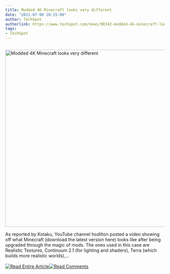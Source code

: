 ```yaml
---
title: Modded 4K Minecraft looks very different
date: "2021-07-08 10:15:00"
author: TechSpot
authorlink: https://www.techspot.com/news/90342-modded-4k-minecraft-looks-different-original-game.html
tags:
- TechSpot
---
```

<a href="https://www.techspot.com/news/90342-modded-4k-minecraft-looks-different-original-game.html" target="_blank"><img src="https://static.techspot.com/images2/news/ts3_thumbs/2021/07/2021-07-08-ts3_thumbs-bfc.jpg" width="800" height="560" style="padding: 15px 0" title="Modded 4K Minecraft looks very different" /></a><br />As reported by Kotaku, YouTube channel hodilton posted a video showing off what Minecraft (download the latest version here) looks like after being upgraded through the magic of mods. The ones used in this case are Realistic Textures, Continuum 2.1 (for lighting and shaders), Terra (which builds more realistic worlds),...<br /><br /><a href="https://www.techspot.com/news/90342-modded-4k-minecraft-looks-different-original-game.html"><img src="https://static.techspot.com/images/rss/rss_buttons_01.png" border="0" alt="Read Entire Article" /></a><a href="https://www.techspot.com/news/90342-modded-4k-minecraft-looks-different-original-game.html#comments"><img src="https://static.techspot.com/images/rss/rss_buttons_02.png" border="0" alt="Read Comments" /></a><br /><br />